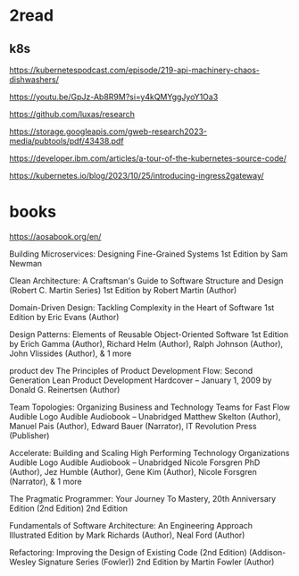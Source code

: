 # 2read

## k8s
https://kubernetespodcast.com/episode/219-api-machinery-chaos-dishwashers/ 

https://youtu.be/GpJz-Ab8R9M?si=y4kQMYggJyoY1Oa3 

https://github.com/luxas/research 

https://storage.googleapis.com/gweb-research2023-media/pubtools/pdf/43438.pdf 

https://developer.ibm.com/articles/a-tour-of-the-kubernetes-source-code/ 

https://kubernetes.io/blog/2023/10/25/introducing-ingress2gateway/ 

# books
https://aosabook.org/en/ 

Building Microservices: Designing Fine-Grained Systems 1st Edition
by Sam Newman

Clean Architecture: A Craftsman's Guide to Software Structure and Design (Robert C. Martin Series) 1st Edition
by Robert Martin (Author)

Domain-Driven Design: Tackling Complexity in the Heart of Software 1st Edition
by Eric Evans (Author)

Design Patterns: Elements of Reusable Object-Oriented Software 1st Edition
by Erich Gamma (Author), Richard Helm (Author), Ralph Johnson (Author), John Vlissides (Author), & 1 more 

product dev 
The Principles of Product Development Flow: Second Generation Lean Product Development Hardcover – January 1, 2009
by Donald G. Reinertsen (Author)

Team Topologies: Organizing Business and Technology Teams for Fast Flow Audible Logo Audible Audiobook – Unabridged
Matthew Skelton (Author), Manuel Pais (Author), Edward Bauer (Narrator), IT Revolution Press (Publisher)

Accelerate: Building and Scaling High Performing Technology Organizations Audible Logo Audible Audiobook – Unabridged
Nicole Forsgren PhD (Author), Jez Humble (Author), Gene Kim (Author), Nicole Forsgren (Narrator), & 1 more

The Pragmatic Programmer: Your Journey To Mastery, 20th Anniversary Edition (2nd Edition) 2nd Edition

Fundamentals of Software Architecture: An Engineering Approach Illustrated Edition
by Mark Richards (Author), Neal Ford (Author)

Refactoring: Improving the Design of Existing Code (2nd Edition) (Addison-Wesley Signature Series (Fowler)) 2nd Edition
by Martin Fowler (Author)
